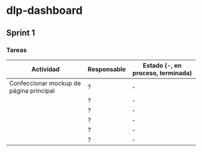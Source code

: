 # dlp-dashboard

## Sprint 1
### Tareas
| Actividad | Responsable | Estado (-, en proceso, terminada) |
| --------- | ----------- | --------------------------------- |
| Confeccionar mockup de página principal | ? | - |
|  | ? | - |
|  | ? | - |
|  | ? | - |
|  | ? | - |
|  | ? | - |
